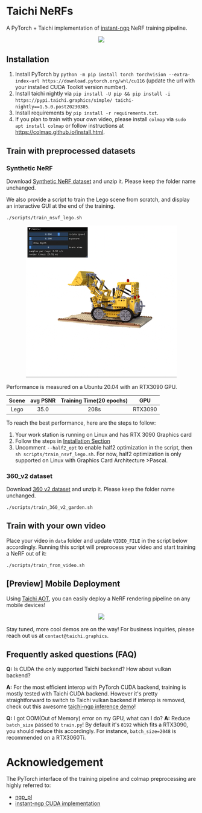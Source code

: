 # Taichi NeRFs
A PyTorch + Taichi implementation of [instant-ngp](https://nvlabs.github.io/instant-ngp/assets/mueller2022instant.pdf) NeRF training pipeline.

<p align="center">
<img src="assets/office.gif" width="200">
</p>

## Installation
1. Install PyTorch by `python -m pip install torch torchvision --extra-index-url https://download.pytorch.org/whl/cu116` (update the url with your installed CUDA Toolkit version number).
2. Install taichi nightly via `pip install -U pip && pip install -i https://pypi.taichi.graphics/simple/ taichi-nightly==1.5.0.post20230305`.
3. Install requirements by `pip install -r requirements.txt`.
4. If you plan to train with your own video, please install `colmap` via `sudo apt install colmap` or follow instructions at https://colmap.github.io/install.html.

## Train with preprocessed datasets

### Synthetic NeRF

Download [Synthetic NeRF dataset](https://dl.fbaipublicfiles.com/nsvf/dataset/Synthetic_NeRF.zip) and unzip it. Please keep the folder name unchanged.


We also provide a script to train the Lego scene from scratch, and display an interactive GUI at the end of the training.

```
./scripts/train_nsvf_lego.sh
```

<p align="center">
<img src="assets/ngp_gui.gif" width="400">
</p>

Performance is measured on a Ubuntu 20.04 with an RTX3090 GPU.

| Scene    | avg PSNR | Training Time(20 epochs)   | GPU     |
| :---:     | :---:    | :---: | :---:   |
| Lego | 35.0    | 208s  | RTX3090 |

To reach the best performance, here are the steps to follow:
1. Your work station is running on Linux and has RTX 3090 Graphics card
2. Follow the steps in [Installation Section](https://github.com/taichi-dev/taichi-nerfs#installation)
3. Uncomment `--half2_opt` to enable half2 optimization in the script, then `sh scripts/train_nsvf_lego.sh`. For now, half2 optimization is only supported on Linux with Graphics Card Architecture >Pascal.


### 360_v2 dataset
Download [360 v2 dataset](http://storage.googleapis.com/gresearch/refraw360/360_v2.zip) and unzip it. Please keep the folder name unchanged.

```
./scripts/train_360_v2_garden.sh
```
## Train with your own video

Place your video in `data` folder and update `VIDEO_FILE` in the script below accordingly. Running this script will preprocess your video and start training a NeRF out of it:

```
./scripts/train_from_video.sh
```

## [Preview] Mobile Deployment

Using [Taichi AOT](https://docs.taichi-lang.org/docs/tutorial), you can easily deploy a NeRF rendering pipeline on any mobile devices!

<p align="center">
<img src="assets/NeRF_on_iPad.gif" width="200">
</p>

Stay tuned, more cool demos are on the way! For business inquiries, please reach out us at `contact@taichi.graphics`.
## Frequently asked questions (FAQ)

__Q:__ Is CUDA the only supported Taichi backend? How about vulkan backend?

__A:__ For the most efficient interop with PyTorch CUDA backend, training is mostly tested with Taichi CUDA backend. However it's pretty straightforward to switch to Taichi vulkan backend if interop is removed, check out this awesome [taichi-ngp inference demo](https://github.com/taichi-dev/taichi/blob/master/python/taichi/examples/rendering/taichi_ngp.py)!

__Q:__ I got OOM(Out of Memory) error on my GPU, what can I do?
__A:__ Reduce `batch_size` passed to `train.py`! By default it's `8192` which fits a RTX3090, you should reduce this accordingly. For instance, `batch_size=2048` is recommended on a RTX3060Ti.

# Acknowledgement

The PyTorch interface of the training pipeline and colmap preprocessing are highly referred to:

*  [ngp_pl](https://github.com/kwea123/ngp_pl)
*  [instant-ngp CUDA implementation](https://github.com/NVlabs/instant-ngp/tree/master)
